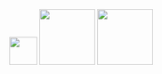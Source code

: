
<img src="https://cdn-images-1.medium.com/max/1200/1*0ei2MOQxAzF7krm-v60wnQ.jpeg" width="50" height="50">
<img src="https://pluralsight.imgix.net/paths/path-icons/c-plus-plus-93c7ddd5cc.png" width="100" height="100">
<img src="https://cdn2.iconfinder.com/data/icons/nodejs-1/512/nodejs-512.png" width="100" height="100">




